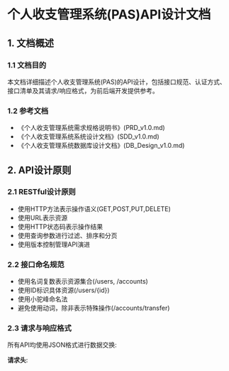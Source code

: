 # 个人收支管理系统(PAS)API设计文档

## 1. 文档概述

### 1.1 文档目的
本文档详细描述个人收支管理系统(PAS)的API设计，包括接口规范、认证方式、接口清单及其请求/响应格式，为前后端开发提供参考。

### 1.2 参考文档
- 《个人收支管理系统需求规格说明书》(PRD_v1.0.md)
- 《个人收支管理系统系统设计文档》(SDD_v1.0.md)
- 《个人收支管理系统数据库设计文档》(DB_Design_v1.0.md)

## 2. API设计原则

### 2.1 RESTful设计原则
- 使用HTTP方法表示操作语义(GET,POST,PUT,DELETE)
- 使用URL表示资源
- 使用HTTP状态码表示操作结果
- 使用查询参数进行过滤、排序和分页
- 使用版本控制管理API演进

### 2.2 接口命名规范
- 使用名词复数表示资源集合(/users, /accounts)
- 使用ID标识具体资源(/users/{id})
- 使用小驼峰命名法
- 避免使用动词，除非表示特殊操作(/accounts/transfer)

### 2.3 请求与响应格式
所有API均使用JSON格式进行数据交换:

**请求头**:
